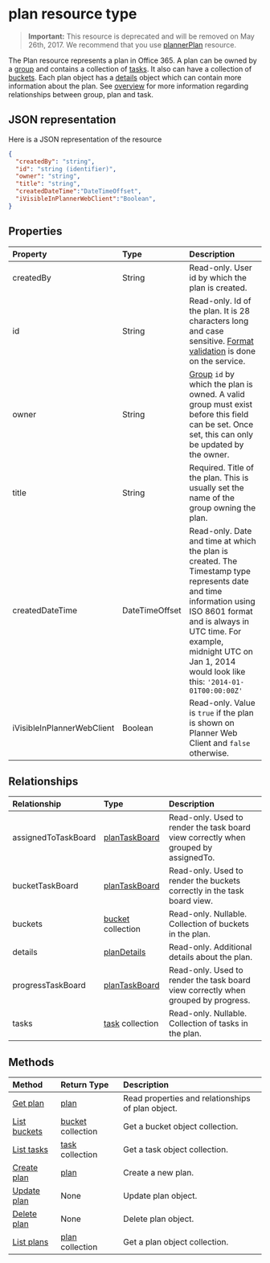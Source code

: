 # plan resource type

>**Important:** This resource is deprecated and will be removed on May 26th, 2017. We recommend that you use [plannerPlan](plannerplan.md) resource.

The Plan resource represents a plan in Office 365. A plan can be owned by a [group](group.md) and contains a collection of [tasks](task.md). It also can have a collection of [buckets](bucket.md). Each plan object has a [details](plandetails.md) object which can contain more information about the plan. See [overview](tasks_overview.md) for more information regarding relationships between group, plan and task.

## JSON representation

Here is a JSON representation of the resource

<!-- {
  "blockType": "resource",
  "optionalProperties": [
    "assignedToTaskBoard",
    "bucketTaskBoard",
    "buckets",
    "details",
    "progressTaskBoard",
    "tasks"
  ],
  "@odata.type": "microsoft.graph.plan"
}-->

```json
{
  "createdBy": "string",
  "id": "string (identifier)",
  "owner": "string",
  "title": "string",
  "createdDateTime":"DateTimeOffset",
  "iVisibleInPlannerWebClient":"Boolean",
}

```
## Properties
| Property	   | Type	|Description|
|:---------------|:--------|:----------|
|createdBy|String|Read-only. User id by which the plan is created.|
|id|String| Read-only. Id of the plan. It is 28 characters long and case sensitive. [Format validation](tasks_identifiers_disclaimer.md) is done on the service. |
|owner|String|[Group](group.md) `id` by which the plan is owned. A valid group must exist before this field can be set. Once set, this can only be updated by the owner.|
|title|String| Required. Title of the plan. This is usually set the name of the group owning the plan.|
|createdDateTime|DateTimeOffset| Read-only. Date and time at which the plan is created. The Timestamp type represents date and time information using ISO 8601 format and is always in UTC time. For example, midnight UTC on Jan 1, 2014 would look like this: `'2014-01-01T00:00:00Z'`|
|iVisibleInPlannerWebClient|Boolean| Read-only. Value is `true` if the plan is shown on Planner Web Client and `false` otherwise. |

## Relationships
| Relationship | Type	|Description|
|:---------------|:--------|:----------|
|assignedToTaskBoard|[planTaskBoard](plantaskboard.md)| Read-only. Used to render the task board view correctly when grouped by assignedTo.|
|bucketTaskBoard|[planTaskBoard](plantaskboard.md)| Read-only. Used to render the buckets correctly in the task board view.|
|buckets|[bucket](bucket.md) collection| Read-only. Nullable. Collection of buckets in the plan. |
|details|[planDetails](plandetails.md)| Read-only. Additional details about the plan. |
|progressTaskBoard|[planTaskBoard](plantaskboard.md)| Read-only. Used to render the task board view correctly when grouped by progress.|
|tasks|[task](task.md) collection| Read-only. Nullable. Collection of tasks in the plan. |

## Methods

| Method		   | Return Type	|Description|
|:---------------|:--------|:----------|
|[Get plan](../api/plan_get.md) | [plan](plan.md) |Read properties and relationships of plan object.|
|[List buckets](../api/plan_list_buckets.md) |[bucket](bucket.md) collection| Get a bucket object collection.|
|[List tasks](../api/plan_list_tasks.md) |[task](task.md) collection| Get a task object collection. |
|[Create plan](../api/plan_post_plans.md) | [plan](plan.md) | Create a new plan. |
|[Update plan](../api/plan_update.md) | None	|Update plan object. |
|[Delete plan](../api/plan_delete.md) | None |Delete plan object. |
|[List plans](../api/plan_list.md) | [plan](plan.md) collection | Get a plan object collection. |

<!-- uuid: 8fcb5dbc-d5aa-4681-8e31-b001d5168d79
2015-10-25 14:57:30 UTC -->
<!-- {
  "type": "#page.annotation",
  "description": "plan resource",
  "keywords": "",
  "section": "documentation",
  "tocPath": ""
}-->
